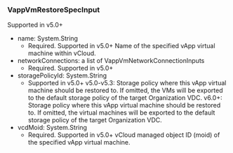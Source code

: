 ### VappVmRestoreSpecInput
Supported in v5.0+

- name: System.String
  - Required. Supported in v5.0+
      Name of the specified vApp virtual machine within vCloud.
- networkConnections: a list of VappVmNetworkConnectionInputs
  - Required. Supported in v5.0+
- storagePolicyId: System.String
  - Supported in v5.0+
      v5.0-v5.3: Storage policy where this vApp virtual machine should be restored to. If omitted, the VMs will be exported to the default storage policy of the target Organization VDC.
      v6.0+: Storage policy where this vApp virtual machine should be restored to. If omitted, the virtual machines will be exported to the default storage policy of the target Organization VDC.
- vcdMoid: System.String
  - Required. Supported in v5.0+
      vCloud managed object ID (moid) of the specified vApp virtual machine.
